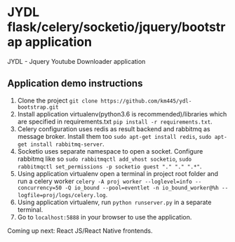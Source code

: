 # JYDL flask/celery/socketio/jquery/bootstrap application
JYDL - Jquery Youtube Downloader application

## Application demo instructions

1. Clone the project `git clone https://github.com/km445/ydl-bootstrap.git`
1. Install application virtualenv(python3.6 is recommended)/libraries which are specified in requirements.txt `pip install -r requirements.txt`. 
1. Celery configuration uses redis as result backend and rabbitmq as message broker. Install them too `sudo apt-get install redis`, `sudo apt-get install rabbitmq-server`.
1. Socketio uses separate namespace to open a socket. Configure rabbitmq like so `sudo rabbitmqctl add_vhost socketio`, `sudo rabbitmqctl set_permissions -p socketio guest "." "." ".*"`.
1. Using application virtualenv open a terminal in project root folder and run a celery worker `celery -A proj worker --loglevel=info --concurrency=50 -Q io_bound --pool=eventlet -n io_bound_worker@%h --logfile=proj/logs/celery.log`.
1. Using application virtualenv, run `python runserver.py` in a separate terminal.
1. Go to `localhost:5888` in your browser to use the application.

Coming up next: React JS/React Native frontends.
